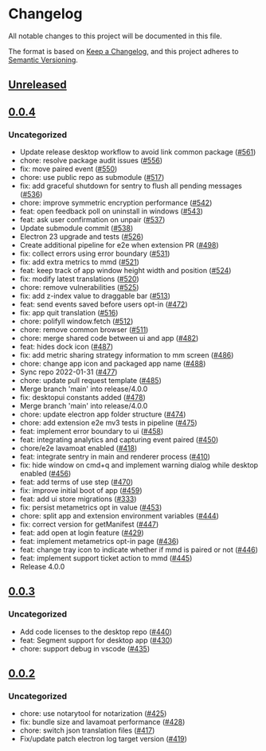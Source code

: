# Changelog
All notable changes to this project will be documented in this file.

The format is based on [Keep a Changelog](https://keepachangelog.com/en/1.0.0/),
and this project adheres to [Semantic Versioning](https://semver.org/spec/v2.0.0.html).

## [Unreleased]

## [0.0.4]
### Uncategorized
- Update release desktop workflow to avoid link common package ([#561](https://github.com/MetaMask/metamask-desktop/pull/561))
- chore: resolve package audit issues ([#556](https://github.com/MetaMask/metamask-desktop/pull/556))
- fix: move paired event ([#550](https://github.com/MetaMask/metamask-desktop/pull/550))
- chore: use public repo as submodule ([#517](https://github.com/MetaMask/metamask-desktop/pull/517))
- fix: add graceful shutdown for sentry to flush all pending messages ([#536](https://github.com/MetaMask/metamask-desktop/pull/536))
- chore: improve symmetric encryption performance ([#542](https://github.com/MetaMask/metamask-desktop/pull/542))
- feat: open feedback poll on uninstall in windows ([#543](https://github.com/MetaMask/metamask-desktop/pull/543))
- feat: ask user confirmation on unpair ([#537](https://github.com/MetaMask/metamask-desktop/pull/537))
- Update submodule commit ([#538](https://github.com/MetaMask/metamask-desktop/pull/538))
- Electron 23 upgrade and tests ([#526](https://github.com/MetaMask/metamask-desktop/pull/526))
- Create additional pipeline for e2e when extension PR ([#498](https://github.com/MetaMask/metamask-desktop/pull/498))
- fix: collect errors using error boundary ([#531](https://github.com/MetaMask/metamask-desktop/pull/531))
- fix: add extra metrics to mmd ([#521](https://github.com/MetaMask/metamask-desktop/pull/521))
- feat: keep track of app window height width and position ([#524](https://github.com/MetaMask/metamask-desktop/pull/524))
- fix: modify latest translations ([#520](https://github.com/MetaMask/metamask-desktop/pull/520))
- chore: remove vulnerabilities ([#525](https://github.com/MetaMask/metamask-desktop/pull/525))
- fix: add z-index value to draggable bar ([#513](https://github.com/MetaMask/metamask-desktop/pull/513))
- feat: send events saved before users opt-in ([#472](https://github.com/MetaMask/metamask-desktop/pull/472))
- fix: app quit translation ([#516](https://github.com/MetaMask/metamask-desktop/pull/516))
- chore: polifyll window.fetch ([#512](https://github.com/MetaMask/metamask-desktop/pull/512))
- chore: remove common browser ([#511](https://github.com/MetaMask/metamask-desktop/pull/511))
- chore: merge shared code between ui and app ([#482](https://github.com/MetaMask/metamask-desktop/pull/482))
- feat: hides dock icon ([#487](https://github.com/MetaMask/metamask-desktop/pull/487))
- fix: add metric sharing strategy information to mm screen ([#486](https://github.com/MetaMask/metamask-desktop/pull/486))
- chore: change app icon and packaged app name ([#488](https://github.com/MetaMask/metamask-desktop/pull/488))
- Sync repo 2022-01-31 ([#477](https://github.com/MetaMask/metamask-desktop/pull/477))
- chore: update pull request template ([#485](https://github.com/MetaMask/metamask-desktop/pull/485))
- Merge branch 'main' into release/4.0.0
- fix: desktopui constants added ([#478](https://github.com/MetaMask/metamask-desktop/pull/478))
- Merge branch 'main' into release/4.0.0
- chore: update electron app folder structure ([#474](https://github.com/MetaMask/metamask-desktop/pull/474))
- chore: add extension e2e mv3 tests in pipeline ([#475](https://github.com/MetaMask/metamask-desktop/pull/475))
- feat: implement error boundary to ui ([#458](https://github.com/MetaMask/metamask-desktop/pull/458))
- feat: integrating analytics and capturing event paired ([#450](https://github.com/MetaMask/metamask-desktop/pull/450))
- chore/e2e lavamoat enabled ([#418](https://github.com/MetaMask/metamask-desktop/pull/418))
- feat: integrate sentry in main and renderer process ([#410](https://github.com/MetaMask/metamask-desktop/pull/410))
- fix: hide window on cmd+q and implement warning dialog while desktop enabled ([#456](https://github.com/MetaMask/metamask-desktop/pull/456))
- feat: add terms of use step ([#470](https://github.com/MetaMask/metamask-desktop/pull/470))
- fix: improve initial boot of app ([#459](https://github.com/MetaMask/metamask-desktop/pull/459))
- feat: add ui store migrations ([#333](https://github.com/MetaMask/metamask-desktop/pull/333))
- fix: persist metametrics opt in value ([#453](https://github.com/MetaMask/metamask-desktop/pull/453))
- chore: split app and extension environment variables ([#444](https://github.com/MetaMask/metamask-desktop/pull/444))
- fix: correct version for getManifest ([#447](https://github.com/MetaMask/metamask-desktop/pull/447))
- feat: add open at login feature ([#429](https://github.com/MetaMask/metamask-desktop/pull/429))
- feat: implement metametrics opt-in page ([#436](https://github.com/MetaMask/metamask-desktop/pull/436))
- feat: change tray icon to indicate whether if mmd is paired or not ([#446](https://github.com/MetaMask/metamask-desktop/pull/446))
- feat: implement support ticket action to mmd ([#445](https://github.com/MetaMask/metamask-desktop/pull/445))
- Release 4.0.0

## [0.0.3]
### Uncategorized
- Add code licenses to the desktop repo ([#440](https://github.com/MetaMask/metamask-desktop/pull/440))
- feat: Segment support for desktop app ([#430](https://github.com/MetaMask/metamask-desktop/pull/430))
- chore: support debug in vscode ([#435](https://github.com/MetaMask/metamask-desktop/pull/435))

## [0.0.2]
### Uncategorized
- chore: use notarytool for notarization ([#425](https://github.com/MetaMask/metamask-desktop/pull/425))
- fix: bundle size and lavamoat performance ([#428](https://github.com/MetaMask/metamask-desktop/pull/428))
- chore: switch json translation files ([#417](https://github.com/MetaMask/metamask-desktop/pull/417))
- Fix/update patch electron log target version ([#419](https://github.com/MetaMask/metamask-desktop/pull/419))

[Unreleased]: https://github.com/MetaMask/metamask-desktop/compare/metamask-desktop-app@0.0.4...HEAD
[0.0.4]: https://github.com/MetaMask/metamask-desktop/compare/metamask-desktop-app@0.0.3...metamask-desktop-app@0.0.4
[0.0.3]: https://github.com/MetaMask/metamask-desktop/compare/metamask-desktop-app@0.0.2...metamask-desktop-app@0.0.3
[0.0.2]: https://github.com/MetaMask/metamask-desktop/releases/tag/metamask-desktop-app@0.0.2
